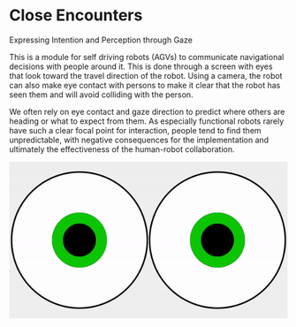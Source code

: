 # Close Encounters
Expressing Intention and Perception through Gaze

This is a module for self driving robots (AGVs) to communicate navigational decisions with people around it. This is done through a screen with eyes that look toward the travel direction of the robot. Using a camera, the robot can also make eye contact with persons to make it clear that the robot has seen them and will avoid colliding with the person.

We often rely on eye contact and gaze direction to predict where others are heading or what to expect from them. As especially functional robots rarely have such a clear focal point for interaction, people tend to find them unpredictable, with negative consequences for the implementation and ultimately the effectiveness of the human-robot collaboration.

![Eyes demo](face_tracking/eyes.gif)
